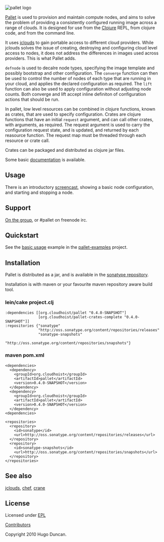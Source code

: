 ![pallet logo](https://github.com/downloads/hugoduncan/pallet/pallet-logo.png)

[Pallet](http://palletops.com) is used to provision and maintain compute nodes,
and aims to solve the problem of providing a consistently configured running
image across a range of clouds.  It is designed for use from the
[Clojure](http://clojure.org) REPL, from clojure code, and from the command
line.

It uses [jclouds](https://github.com/jclouds/jclouds) to gain portable access to
different cloud providers.  While jclouds solves the issue of creating,
destroying and configuring cloud level access to nodes, it does not address the
differences in images used across providers.  This is what Pallet adds.

`defnode` is used to decalre node types, specifying the image template and
possibly bootstrap and other configuration. The `converge` function can then be
used to control the number of nodes of each type that are running in your cloud,
and applies the declared configuration as required.  The `lift` function can
also be used to apply configuration without adjusting node counts.  Both
converge and lift accept inline definiton of configuration actions that should
be run.

In pallet, low level resources can be combined in clojure functions, known as
crates, that are used to specify configuration.  Crates are clojure functions
that have an initial `request` argument, and can call other crates, with
arguments, as required. The request argument is used to carry the configuration
request state, and is updated, and returned by each reasource function.  The
request map must be threaded through each resource or crate call.

Crates can be packaged and distributed as clojure jar files.

Some basic [documentation](http://hugoduncan.github.com/pallet) is available.

## Usage

There is an introductory [screencast](http://www.youtube.com/hugoduncan),
showing a basic node configuration, and starting and stopping a node.

## Support

[On the group](http://groups.google.com/group/pallet-clj), or #pallet on freenode irc.

## Quickstart

See the [basic usage](https://github/com/pallet-examples/basic) example in the
[pallet-examples](https://github/com/pallet-examples) project.

## Installation

Pallet is distributed as a jar, and is available in the [sonatype repository](http://oss.sonatype.org/content/repositories/releases/org/cloudhoist).

Installation is with maven or your favourite maven repository aware build tool.

### lein/cake project.clj

    :dependencies [[org.cloudhoist/pallet "0.4.0-SNAPSHOT"]
                   [org.cloudhoist/pallet-crates-complete "0.4.0-SNAPSHOT"]]
    :repositories {"sonatype"
                   "http://oss.sonatype.org/content/repositories/releases"
                   "sonatype-snapshots"
                   "http://oss.sonatype.org/content/repositories/snapshots"}

### maven pom.xml

    <dependencies>
      <dependency>
        <groupId>org.cloudhoist</groupId>
        <artifactId>pallet</artifactId>
        <version>0.4.0-SNAPSHOT</version>
      </dependency>
      <dependency>
        <groupId>org.cloudhoist</groupId>
        <artifactId>pallet</artifactId>
        <version>0.4.0-SNAPSHOT</version>
      </dependency>
    <dependencies>

    <repositories>
      <repository>
        <id>sonatype</id>
        <url>http://oss.sonatype.org/content/repositories/releases</url>
      </repository>
      <repository>
        <id>sonatype-snapshots</id>
        <url>http://oss.sonatype.org/content/repositories/snapshots</url>
      </repository>
    </repositories>



## See also
[jclouds](https://github.com/jclouds/jclouds),
[chef](http://wiki.opscode.com/display/chef/Home),
[crane](https://github.com/bradford/crane)

## License

Licensed under [EPL](http://www.eclipse.org/legal/epl-v10.html)

[Contributors](https://www.ohloh.net/p/pallet-clj/contributors)

Copyright 2010 Hugo Duncan.
